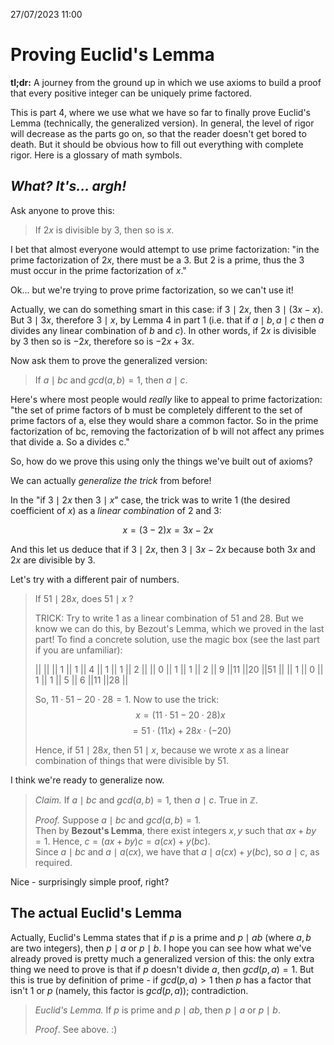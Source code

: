 27/07/2023 11:00
# Proving Euclid's Lemma

**tl;dr:** A journey from the ground up in which we use axioms to build a proof that every positive integer can be uniquely prime factored.

This is part 4, where we use what we have so far to finally prove <DiscreetLink href="https://brilliant.org/wiki/bezouts-identity/">Euclid's Lemma</DiscreetLink> (technically, the generalized version). In general, the level of rigor will decrease as the parts go on, so that the reader doesn't get bored to death. But it should be obvious how to fill out everything with complete rigor. <DiscreetLink href="https://en.wikipedia.org/wiki/Glossary_of_mathematical_symbols">Here</DiscreetLink> is a glossary of math symbols.

## *What? It's... argh!*

Ask anyone to prove this:

> If $2x$ is divisible by $3$, then so is $x$.

I bet that almost everyone would attempt to use prime factorization: "in the prime factorization of $2x$, there must be a 3. But 2 is a prime, thus the 3 must occur in the prime factorization of $x$."

Ok... but we're trying to prove prime factorization, so we can't use it!

Actually, we can do something smart in this case: if $3 \mid 2x$, then $3 \mid (3x - x)$. But $3 \mid 3x$, therefore $3 \mid x$, by Lemma 4 in part 1 (i.e. that if $a \mid b, a \mid c$ then $a$ divides any linear combination of $b$ and $c$). In other words, if $2x$ is divisible by 3 then so is $-2x$, therefore so is $-2x + 3x$.

Now ask them to prove the generalized version:

> If $a \mid bc$ and $gcd(a,b) = 1$, then $a \mid c$.

Here's where most people would *really* like to appeal to prime factorization: "the set of prime factors of b must be completely different to the set of prime factors of a, else they would share a common factor. So in the prime factorization of bc, removing the factorization of b will not affect any primes that divide a. So a divides c."

So, how do we prove this using only the things we've built out of axioms?

We can actually *generalize the trick* from before!

In the "if $3 \mid 2x$ then $3 \mid x$" case, the trick was to write 1 (the desired coefficient of $x$) as a *linear combination* of 2 and 3:

$$x = (3-2)x = 3x-2x$$

And this let us deduce that if $3 \mid 2x$, then $3 \mid 3x - 2x$ because both $3x$ and $2x$ are divisible by 3.

Let's try with a different pair of numbers.

> If $51 \mid 28x$, does $51 \mid x$ ?
>
> TRICK: Try to write 1 as a linear combination of 51 and 28. But we know we can do this, by Bezout's Lemma, which we proved in the last part! To find a concrete solution, use the magic box (see the last part if you are unfamiliar):
>
> ||    ||     || 1 || 1 || 4 || 1 || 1 || 2 ||
> || 0  ||  1  || 1 || 2 || 9 ||11 ||20 ||51 ||
> || 1  ||  0  || 1 || 1 || 5 || 6 ||11 ||28 ||
>
> So, $11 \cdot 51 - 20 \cdot 28 = 1$.
> Now to use the trick:
> $$x = (11 \cdot 51 - 20 \cdot 28)x$$
> $$ = 51 \cdot (11x) + 28x \cdot (-20)$$
>
> Hence, if $51 \mid 28x$, then $51 \mid x$, because we wrote $x$ as a linear combination of things that were divisible by 51.

I think we're ready to generalize now.

> *Claim.* If $a \mid bc$ and $gcd(a,b)=1$, then $a \mid c$. True in $\mathbb{Z}$.
>
> *Proof.* Suppose $a \mid bc$ and $gcd(a,b) = 1$.  
Then by **Bezout's Lemma**, there exist integers $x,y$ such that $ax + by = 1$.
Hence, $c = (ax+by)c = a(cx) + y(bc)$.  
Since $a \mid bc$ and $a \mid a(cx)$, we have that $a \mid a(cx) + y(bc)$, so $a \mid c$, as required.

Nice - surprisingly simple proof, right?

## The actual Euclid's Lemma

Actually, Euclid's Lemma states that if $p$ is a prime and $p \mid ab$ (where $a,b$ are two integers), then $p \mid a$ or $p \mid b$. I hope you can see how what we've already proved is pretty much a generalized version of this: the only extra thing we need to prove is that if $p$ doesn't divide $a$, then $gcd(p, a) = 1$. But this is true by definition of prime - if $gcd(p,a) > 1$ then $p$ has a factor that isn't $1$ or $p$ (namely, this factor is $gcd(p,a)$); contradiction.

> *Euclid's Lemma.* If $p$ is prime and $p \mid ab$, then $p \mid a$ or $p \mid b$.
>
> *Proof*. See above. :)